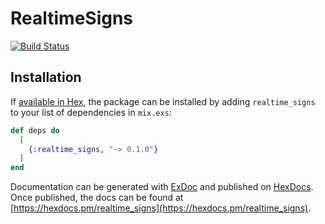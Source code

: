 # RealtimeSigns

[![Build Status](https://semaphoreci.com/api/v1/projects/39cb0e53-0299-441e-ab09-ddcb9fa9d2aa/1832678/badge.svg)](https://semaphoreci.com/mbta/realtime_signs)

## Installation

If [available in Hex](https://hex.pm/docs/publish), the package can be installed
by adding `realtime_signs` to your list of dependencies in `mix.exs`:

```elixir
def deps do
  [
    {:realtime_signs, "~> 0.1.0"}
  ]
end
```

Documentation can be generated with [ExDoc](https://github.com/elixir-lang/ex_doc)
and published on [HexDocs](https://hexdocs.pm). Once published, the docs can
be found at [https://hexdocs.pm/realtime_signs](https://hexdocs.pm/realtime_signs).

